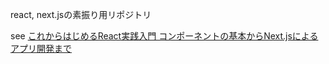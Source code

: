 react, next.jsの素振り用リポジトリ

see [これからはじめるReact実践入門 コンポーネントの基本からNext.jsによるアプリ開発まで](https://www.amazon.co.jp/dp/4815619484)
